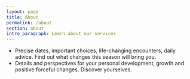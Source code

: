 ```yaml
---
layout: page
title: About
permalink: /about
section: about
intro_paragraph: Learn about our services
---
```

* Precise dates, important choices, life-changing encounters, daily advice. Find out what changes this season will bring you.
* Details and perspectives for your personal development, growth and positive forceful changes. Discover yourselves.
